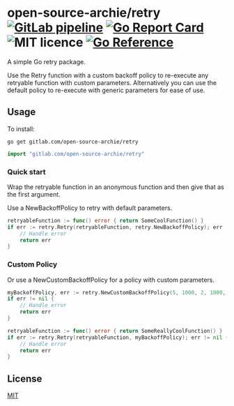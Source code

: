# open-source-archie/retry [![GitLab pipeline](https://img.shields.io/gitlab/pipeline/open-source-archie/retry)](https://gitlab.com/open-source-archie/retry/builds) [![Go Report Card](https://goreportcard.com/badge/gitlab.com/open-source-archie/retry)](https://goreportcard.com/report/gitlab.com/open-source-archie/retry) ![MIT licence](https://img.shields.io/badge/license-MIT-green) [![Go Reference](https://pkg.go.dev/badge/gitlab.com/open-source-archie/retry.svg)](https://pkg.go.dev/gitlab.com/open-source-archie/retry)
A simple Go retry package.

Use the Retry function with a custom backoff policy to re-execute any retryable function with custom parameters.
Alternatively you can use the default policy to re-execute with generic parameters for ease of use.
## Usage
To install:
```
go get gitlab.com/open-source-archie/retry
```

```go
import "gitlab.com/open-source-archie/retry"
```

### Quick start
Wrap the retryable function in an anonymous function and then give that as the first argument.

Use a NewBackoffPolicy to retry with default parameters.
```go
retryableFunction := func() error { return SomeCoolFunction() }
if err := retry.Retry(retryableFunction, retry.NewBackoffPolicy); err != nil {
    // Handle error
	return err
}
```

### Custom Policy
Or use a NewCustomBackoffPolicy for a policy with custom parameters.
```go
myBackoffPolicy, err := retry.NewCustomBackoffPolicy(5, 1000, 2, 1000, 500, false)
if err != nil {
	// Handle error
	return err
}

retryableFunction := func() error { return SomeReallyCoolFunction() }
if err := retry.Retry(retryableFunction, myBackoffPolicy); err != nil {
    // Handle error
	return err
}
```

## License
[MIT](https://choosealicense.com/licenses/mit/)

